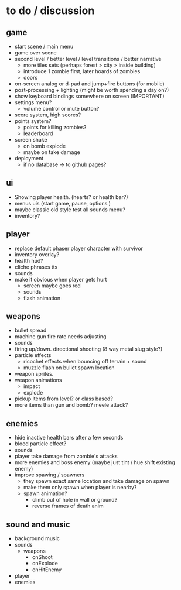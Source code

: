# to do / discussion

## game

- start scene / main menu
- game over scene
- second level / better level / level transitions / better narrative
  - more tiles sets (perhaps forest > city > inside building)
  - introduce 1 zombie first, later hoards of zombies
  - doors
- on-screen analog or d-pad and jump+fire buttons (for mobile)
- post-processing + lighting (might be worth spending a day on?)
- show keyboard bindings somewhere on screen (IMPORTANT)
- settings menu?
  - volume control or mute button?
- score system, high scores?
- points system? 
  - points for killing zombies?
  -  leaderboard
- screen shake
  - on bomb explode
  - maybe on take damage
- deployment
  - if no database -> to github pages?


## ui

- Showing player health. (hearts? or health bar?)
- menus uis (start game, pause, options.)
- maybe classic old style test all sounds menu? 
- inventory?


## player

- replace default phaser player character with survivor
- inventory overlay?
- health hud?
- cliche phrases tts
- sounds
- make it obvious when player gets hurt
  - screen maybe goes red
  - sounds 
  - flash animation 

## weapons

- bullet spread
- machine gun fire rate needs adjusting
- sounds
- firing up/down. directional shooting (8 way metal slug style?)
- particle effects
  - ricochet effects when bouncing off terrain + sound
  - muzzle flash on bullet spawn location
- weapon sprites.
- weapon animations
  - impact 
  - explode
- pickup items from level? or class based?
- more items than gun and bomb? meele attack?

## enemies

- hide inactive health bars after a few seconds
- blood particle effect?
- sounds
- player take damage from zombie's attacks
- more enemies and boss enemy (maybe just tint / hue shift existing enemy)
- improve spawing / spawners
  - they spawn exact same location and take damage on spawn
  - make them only spawn when player is nearby?
  - spawn animation?
    - climb out of hole in wall or ground?
    - reverse frames of death anim


## sound and music

- background music
- sounds
  - weapons 
    - onShoot
    - onExplode
    - onHitEnemy
- player 
- enemies
